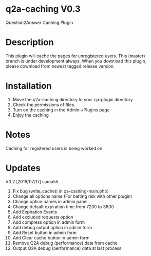 q2a-caching V0.3
===========

Question2Answer Caching Plugin

Description
===========

This plugin will cache the pages for unregistered users. This (master) branch is under development always. When you download this plugin, please download from newest tagged release version.

Installation
===========

1. Move the q2a-caching directory to your qa-plugin directory.
2. Check the permissions of files.
3. Turn on the caching in the Admin->Plugins page
4. Enjoy the caching

Notes
=====

Caching for registered users is being worked on.

Updates
===========

V0.2 [2016/07/17] sama55

1. Fix bug (write_cache() in qa-cashing-main.php)
2. Change all options name (For batting risk with other plugin) 
3. Change option names in admin panel
4. Change default expiration time from 7200 to 3600
5. Add Expiration Events
6. Add excluded requests option
7. Add compress option in admin form
8. Add debug output option in admin form
9. Add Reset button in admin form
10. Add Clear cache button in admin form
11. Remove Q2A debug (performance) data from cache
12. Output Q2A debug (performance) data at last process
